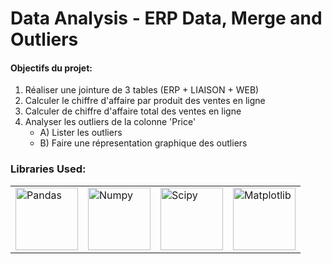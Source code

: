 # Data Analysis - ERP Data, Merge and Outliers

#### Objectifs du projet:

1) Réaliser une jointure de 3 tables (ERP + LIAISON + WEB)
2) Calculer le chiffre d'affaire par produit des ventes en ligne
3) Calculer de chiffre d'affaire total des ventes en ligne
4) Analyser les outliers de la colonne 'Price'
   - A) Lister les outliers
   - B) Faire une répresentation graphique des outliers

### Libraries Used:
<table>
<tbody>
<tr>
<td><a><img src="https://pandas.pydata.org/docs/_static/pandas.svg" alt="Pandas" align="center" width="100"/></a></td>
<td><a><img src="https://upload.wikimedia.org/wikipedia/commons/1/1a/NumPy_logo.svg" alt="Numpy" align="center" width="100"/></a></td>
<td><a><img src="https://upload.wikimedia.org/wikipedia/commons/b/b2/SCIPY_2.svg" alt="Scipy" align="center" width="100"/></a></td>
<td><a><img src="https://upload.wikimedia.org/wikipedia/commons/8/84/Matplotlib_icon.svg" alt="Matplotlib" align="center" width="100"/></a></td>

</tr>
</tbody>


